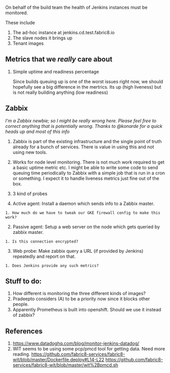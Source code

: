 On behalf of the build team the health of Jenkins instances must be monitored.

These include

1. The ad-hoc instance at jenkins.cd.test.fabric8.io
1. The slave nodes it brings up
1. Tenant images

## Metrics that we _really_ care about

1. Simple uptime and readiness percentage

   Since builds queuing up is one of the worst issues right now, we should
   hopefully see a big difference in the mertrics. Its up (high liveness) but is
   not really building anything (low readiness)

## Zabbix

_I'm a Zabbix newbie; so I might be really wrong here. Please feel free to
correct anything that is potentially wrong. Thanks to @konarde for a quick heads
up and most of this info_

1. Zabbix is part of the existing infrastructure and the single point of truth
   already for a bunch of services. There is value in using this and not using
   new tools.

2. Works for node level monitoring. There is not much work required to get a
   basic uptime metric etc. I might be able to write some code to send queuing
   time periodically to Zabbix with a simple job that is run in a cron or
   something. I expect it to handle liveness metrics just fine out of the box.

3. 3 kind of probes

  1. Active agent: Install a daemon which sends info to a Zabbix master.

    1. How much do we have to tweak our GKE firewall config to make this work?

  2. Passive agent: Setup a web server on the node which gets queried by zabbix master.

    1. Is this connection encrypted?

  3. Web probe: Make zabbix query a URL (if provided by Jenkins) repeatedly and
     report on that.

    1. Does Jenkins provide any such metrics?

## Stuff to do:

  1. How different is monitoring the three different kinds of images?
  2. Pradeepto considers (A) to be a priority now since it blocks other people.
  2. Apparently Prometheus is built into openshift. Should we use it instead of
     zabbix?

## References

1. https://www.datadoghq.com/blog/monitor-jenkins-datadog/
2. WIT seems to be using some pcp/pmcd tool for getting data. Need more reading.
   https://github.com/fabric8-services/fabric8-wit/blob/master/Dockerfile.deploy#L14-L22
   https://github.com/fabric8-services/fabric8-wit/blob/master/wit%2Bpmcd.sh
